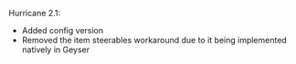 Hurricane 2.1:
- Added config version
- Removed the item steerables workaround due to it being implemented natively in Geyser